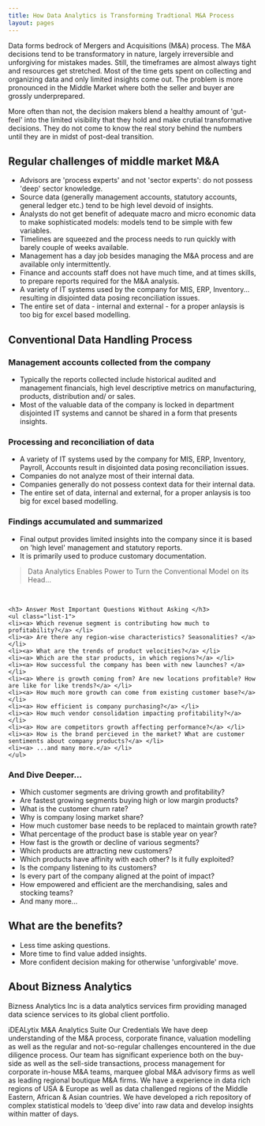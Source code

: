 ```yaml
---
title: How Data Analytics is Transforming Tradtional M&A Process
layout: pages
---
```


<section id="content">
<div class="container">
<div class="row">
<div class="grid_12">


   <p>
   Data forms bedrock of Mergers and Acquisitions (M&A) process. The M&A decisions tend to be transformatory in nature, largely irreversible and unforgiving for mistakes mades. Still, the timeframes are almost always tight and resources get stretched. Most of the time gets spent on collecting and organizing data and only limited insights come out. The problem is more pronounced in the Middle Market where both the seller and buyer are grossly underprepared.
   </p>

   <p>
   More often than not, the decision makers blend a healthy amount of 'gut-feel' into the limited visibility that they hold and make crutial transformative decisions. They do not come to know the real story behind the numbers until they are in midst of post-deal transition.
   </p>

</div>
</div>
</div>

<div class="container">
<div class="row">
<div class="grid_12">
         
  <h2> Regular challenges of middle market M&A </h2>
  <ul class="list-1">
  <li> <a> Advisors are 'process experts' and not 'sector experts': do not possess 'deep' sector knowledge. </a> </li>
  <li> <a> Source data (generally management accounts, statutory accounts, general ledger etc.) tend to be high level devoid of insights. </a> </li> 
  <li> <a> Analysts do not get benefit of adequate macro and micro economic data to make sophisticated models: models tend to be simple with few variables. </a> </li>
  <li> <a> Timelines are squeezed and the process needs to run quickly with barely couple of weeks available.  </a> </li>
  <li> <a> Management has a day job besides managing the M&A process and are available only intermittently. </a> </li>
  <li> <a> Finance and accounts staff does not have much time, and at times skills, to prepare reports required for the M&A analysis. </a> </li>
  <li> <a> A variety of IT systems used by the company for MIS, ERP, Inventory... resulting in disjointed data posing reconciliation issues. </a> </li>
  <li> <a> The entire set of data - internal and external - for a proper anlaysis is too big for excel based modelling. </a> </li>
  </ul>

</div>
</div>
</div>


<article class="content_gray offset__1">
<div class="container">
<div class="row">
<div class="grid_12">

  <h2> Conventional Data Handling Process </h2>
  <h3> Management accounts collected from the company </h3>

  <ul class="list-1">
  <li><a> Typically the reports collected include historical audited and management financials, high level descriptive metrics on manufacturing, products, distribution and/ or sales. </a> </li> 
  <li><a> Most of the valuable data of the company is locked in department disjointed IT systems and cannot be shared in a form that presents insights. </a> </li>
  </ul>

</div>
</div>
</div>
</article>


<article class="content_gray offset__1">
<div class="container">
<div class="row">
<div class="grid_12">

   <h3> Processing and reconciliation of data </h3>

   <ul class="list-1">

   <li><a> A variety of IT systems used by the company for MIS, ERP, Inventory, Payroll, Accounts result in disjointed data posing reconciliation issues.
   <li><a> Companies do not analyze most of their internal data.</a> </li>
   <li><a> Companies generally do not possess context data for their internal data. </a> </li>
   <li><a> The entire set of data, internal and external, for a proper anlaysis is too big for excel based modelling. </a> </li>
   </ul>


   <h3> Findings accumulated and summarized </h3>
   <ul class="list-1">
   <li><a> Final output provides limited insights into the company since it is based on 'high level' management and statutory reports.</a> </li>
   <li><a> It is primarily used to produce customary documentation.</a> </li>
   </ul>

</div>
</div>
</div>
</article>


<blockquote class="bq1"> Data Analytics Enables Power to Turn the Conventional Model on its Head... </blockquote>
<br>

<article class="content_gray offset__1">
<div class="container">
<div class="row">
<div class="grid_12">

    <h3> Answer Most Important Questions Without Asking </h3>
    <ul class="list-1">
    <li><a> Which revenue segment is contributing how much to profitability?</a> </li>
    <li><a> Are there any region-wise characteristics? Seasonalities? </a> </li>
    <li><a> What are the trends of product velocities?</a> </li>
    <li><a> Which are the star products, in which regions?</a> </li>
    <li><a> How successful the company has been with new launches? </a> </li>
    <li><a> Where is growth coming from? Are new locations profitable? How are like for like trends?</a> </li>
    <li><a> How much more growth can come from existing customer base?</a> </li>
    <li><a> How efficient is company purchasing?</a> </li>
    <li><a> How much vendor consolidation impacting profitability?</a> </li>
    <li><a> How are competitors growth affecting performance?</a> </li>
    <li><a> How is the brand percieved in the market? What are customer sentiments about company products?</a> </li> 
    <li><a> ...and many more.</a> </li>
    </ul>

</div>
</div>
</div>
</article>

<article class="content_gray offset__1">
<div class="container">
<div class="row">
<div class="grid_12">

   <h3> And Dive Deeper... </h3>
   <ul class="list-1">
   <li><a> Which customer segments are driving growth and profitability?</a> </li>
   <li><a> Are fastest growing segments buying high or low margin products?</a> </li>
   <li><a> What is the customer churn rate?</a> </li>
   <li><a> Why is company losing market share?</a> </li>
   <li><a> How much customer base needs to be replaced to maintain growth rate?</a> </li>
   <li><a> What percentage of the product base is stable year on year?</a> </li>
   <li><a> How fast is the growth or decline of various segments?</a> </li>
   <li><a> Which products are attracting new customers?</a> </li>
   <li><a> Which products have affinity with each other? Is it fully exploited?</a> </li>
   <li><a> Is the company listening to its customers?</a> </li>
   <li><a> Is every part of the company aligned at the point of impact?</a> </li>
   <li><a> How empowered and efficient are the merchandising, sales and stocking teams?</a> </li>
   <li><a> And many more...</a> </li>
   </ul>

</div>
</div>
</div>
</article>

<article class="content_gray offset__1">
<div class="container">
<div class="row">
<div class="grid_12">

 <h2> What are the benefits? </h2>
 <ul class="list-1">
 <li><a> Less time asking questions.</a> </li>
 <li><a> More time to find value added insights.</a> </li>
 <li><a> More confident decision making for otherwise 'unforgivable' move.</a> </li> 
 </ul>


</div>
</div>
</div>
</article>

<article class="content_gray offset__1">
<div class="container">
<div class="row">
<div class="grid_12">

   <h2> About Bizness Analytics </h2>
   Bizness Analytics Inc is a data analytics services firm providing managed data science services to its global client portfolio.

   iDEALytix M&A Analytics Suite
   Our Credentials
   We have deep understanding of the M&A process, corporate finance, valuation modelling as well as the regular and not-so-regular challenges encountered in the due diligence process.
   Our team has significant experience both on the buy-side as well as the sell-side transactions, process management for corporate in-house M&A teams, marquee global M&A advisory firms as well as leading regional boutique M&A firms.
   We have a experience in data rich regions of USA & Europe as well as data challenged regions of the Middle Eastern, African & Asian countries.
   We have developed a rich repository of complex statistical models to ‘deep dive’ into raw data and develop insights within matter of days.

</div>
</div>
</div>
</section>
